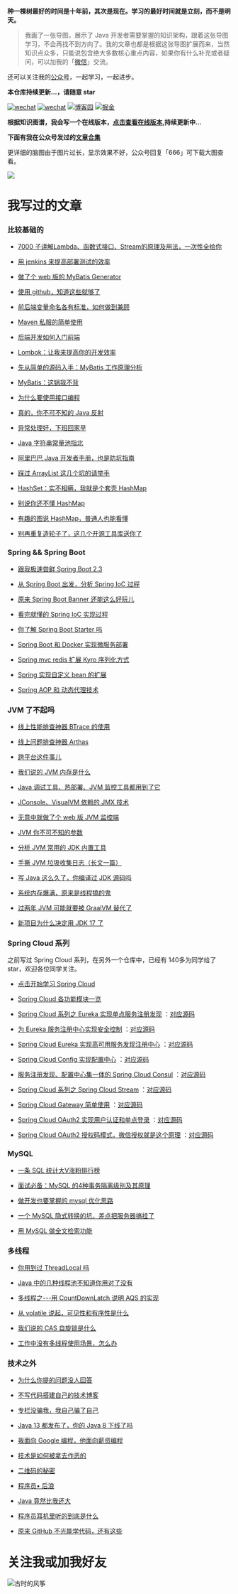 **种一棵树最好的时间是十年前，其次是现在。学习的最好时间就是立刻，而不是明天。**


> 我画了一张导图，展示了 Java 开发者需要掌握的知识架构，跟着这张导图学习，不会再找不到方向了。我的文章也都是根据这张导图扩展而来，当然知识点众多，只能说包含绝大多数核心重点内容，如果你有什么补充或者疑问，可以加我的「[微信](#关注我或加我好友)」交流。

还可以关注我的[公众号](#关注我或加我好友)，一起学习，一起进步。

**本仓库持续更新...，请随意 star**

[![wechat](https://img.shields.io/badge/公众号-古时的风筝-success.svg)](#关注我或加我好友)
[![wechat](https://img.shields.io/badge/微信-加好友-success.svg)](#加我好友)
[![博客园](https://img.shields.io/badge/cnblogs-%E5%8D%9A%E5%AE%A2%E5%9B%AD-blue)](https://juejin.im/user/5e13ec1d6fb9a04846508aae) 
[![掘金](https://img.shields.io/badge/juejin-%E6%8E%98%E9%87%91-blue)](https://juejin.im/user/5e13ec1d6fb9a04846508aae) 


**根据知识图谱，我会写一个在线版本，[点击查看在线版本](https://huzhicheng.github.io/JavaNewBee/#/),持续更新中...**

**下面有我在公众号发过的[文章合集](#我写过的文章)**

更详细的脑图由于图片过长，显示效果不好，公众号回复「666」可下载大图查看。

![](https://tva1.sinaimg.cn/large/007S8ZIlly1gfohyllc1lj30u00v71kx.jpg)



# 我写过的文章

### 比较基础的
- [7000 子讲解Lambda、函数式接口、Stream的原理及用法，一次性全给你](https://mp.weixin.qq.com/s/WSqLJEvO42uJ-DbOC2D36w)

- [用 jenkins 来提高部署测试的效率](https://mp.weixin.qq.com/s/4I9lHEf5TvwwGtVPTjKFUw)

- [做了个 web 版的 MyBatis Generator](https://mp.weixin.qq.com/s/bVrguGlUpxeoqT__6E176w)

- [使用 github，知道这些就够了](https://mp.weixin.qq.com/s/s_pNeT1lMlVDbjO37Fys4A)

- [前后端变量命名各有标准，如何做到兼顾](https://mp.weixin.qq.com/s/6H8zCkEWH6IsM54lJVRqqA)

- [Maven 私服的简单使用](https://mp.weixin.qq.com/s/yHhgeL61jIl3jUPZ2ZX4jQ)

- [后端开发如何入门前端](https://mp.weixin.qq.com/s/KW0PzXNH_YVuzeBAY4ck7A)

- [​Lombok：让我来提高你的开发效率](https://mp.weixin.qq.com/s/n_N_vdlhXVLGTVKGYDrClQ)

- [先从简单的源码入手：MyBatis 工作原理分析](https://mp.weixin.qq.com/s/VuBNc0w3yTOUA013BK9g1g)

- [MyBatis：这锅我不背](https://mp.weixin.qq.com/s/TFMH7ctYK_sYwafXS3jqPQ)

- [为什么要使用接口编程](https://mp.weixin.qq.com/s/gZ9mF7lw3dZfKek5pdyKCQ)

- [真的，你不可不知的 Java 反射](https://mp.weixin.qq.com/s/yWzKfMjzOrhhSLWA7WRkdQ)

- [异常处理好，下班回家早](https://mp.weixin.qq.com/s/7TcJ_JqezJ5xmiJkwOFVdg)

- [Java 字符串常量池指北](https://mp.weixin.qq.com/s/cYAX0XZAiGnmuHpCDDrXzw)

- [阿里巴巴 Java 开发者手册，也是防坑指南](https://mp.weixin.qq.com/s/bCTs7wwW-XIhx7StJfJi3w)

- [踩过 ArrayList 这几个坑的请举手](https://mp.weixin.qq.com/s/pAmnqfLiKbsd9MeTLuaagQ)

- [HashSet：实不相瞒，我就是个套壳 HashMap](https://mp.weixin.qq.com/s/sD8RcFXUcia22mzP3NOG6A)

- [别说你还不懂 HashMap](https://mp.weixin.qq.com/s/H6lxTfpedzzDz2QXihhdmw)

- [有趣的图说 HashMap，普通人也能看懂](https://mp.weixin.qq.com/s/oECpsgmvS9L7zdW_7TIC9g)

- [别再重复造轮子了，这几个开源工具库送你了](https://mp.weixin.qq.com/s/_Utj5ApU8_Ja0nu411SJAQ)


### Spring && Spring Boot

- [跟我极速尝鲜 Spring Boot 2.3](https://mp.weixin.qq.com/s/eBzpHJm1l5_5ndG_2AMXUQ)

- [从 Spring Boot 出发，分析 Spring IoC 过程](https://mp.weixin.qq.com/s/8o_Uc99zAzTbEkELCkB4Xw)

- [原来 Spring Boot Banner 还能这么好玩儿](https://mp.weixin.qq.com/s/ug5n-zSdlJX9tZD43nUCbg)

- [看完就懂的 Spring IoC 实现过程](https://mp.weixin.qq.com/s/Zmh-E3FaPHeV1DUXQBcY7g)

- [你了解 Spring Boot Starter 吗](https://mp.weixin.qq.com/s/BVuFAUvGtxAhwC1R7HIGIw)

- [Spring Boot 和 Docker 实现微服务部署](https://mp.weixin.qq.com/s/ZKL6HmB_w8zuWp9cVNRK7A)

- [Spring mvc redis 扩展 Kyro 序列化方式](https://mp.weixin.qq.com/s/DGdZijfTxarWE9LoObVU-w)

- [Spring 实现自定义 bean 的扩展](https://mp.weixin.qq.com/s/_Q6lrceWmAMTId1nSDBLEg)

- [Spring AOP 和 动态代理技术](https://mp.weixin.qq.com/s/TWnod-b0qC9JwqUlBePAtg)

### JVM 了不起吗

- [线上性能排查神器 BTrace 的使用](https://mp.weixin.qq.com/s/4vYFLVJWufJyNNuWrmDT2A)

- [线上问题排查神器 Arthas](https://mp.weixin.qq.com/s/_B0SAly8JrM97qhVWbPRXw)

- [跨平台这件事儿](https://mp.weixin.qq.com/s/-HoqcoCTec9kB086RWIc2g)

- [我们说的 JVM 内存是什么](https://mp.weixin.qq.com/s/Liy8XYbJn9qfOAdVA4xx5w)

- [Java 调试工具、热部署、JVM 监控工具都用到了它](https://mp.weixin.qq.com/s/9xn9Ht4WO0Et_V7ZclsX_Q)

- [JConsole、VisualVM 依赖的 JMX 技术](https://mp.weixin.qq.com/s/41v2pyYx9kLthJGjyR9-iw)

- [无意中就做了个 web 版 JVM 监控端](https://mp.weixin.qq.com/s/df1XroHcS6KYj4ftkzwKfQ)

- [JVM 你不可不知的参数](https://mp.weixin.qq.com/s/thnH0qXK67jVmxkAaHmaIg)

- [分析 JVM 常用的 JDK 内置工具](https://mp.weixin.qq.com/s/qi0wyLrU3ZT1PuXRhWBdSQ)

- [手撕 JVM 垃圾收集日志（长文一篇）](https://mp.weixin.qq.com/s/chX7w9-RTUmRcz3-HliYTw)

- [写 Java 这么久了，你编译过 JDK 源码吗](https://mp.weixin.qq.com/s/jWN5Ltv3IfhutzOetPhYsA)

- [系统内存爆满，原来是线程搞的鬼](https://mp.weixin.qq.com/s/RRP6Zm3ATTY6sURoKzUuHw)

- [过两年 JVM 可能就要被 GraalVM 替代了](https://mp.weixin.qq.com/s?__biz=MzAxMjA0MDk2OA==&mid=2449470918&idx=1&sn=c8d395b5d5019153f425d357f140ab04&chksm=8fbcbba1b8cb32b7aca6e3b0d202207e37632037dbb1a1dbf4fedc423235d111b28b71618176&token=1355206635&lang=zh_CN#rd)

- [新项目为什么决定用 JDK 17 了](https://mp.weixin.qq.com/s?__biz=MzAxMjA0MDk2OA==&mid=2449470941&idx=1&sn=ff7ca366496b0b857a2f928117e749a4&chksm=8fbcbbbab8cb32ac5a9c6eff0a407e6099efaefb547b4f041a2811001d7c54d3d0438f736ba3&token=1355206635&lang=zh_CN#rd)


### Spring Cloud 系列

之前写过 Spring Cloud 系列，在另外一个仓库中，已经有 140多为同学给了 star，欢迎各位同学关注。

- [点击开始学习 Spring Cloud](https://github.com/huzhicheng/spring-cloud-study)

- [Spring Cloud 各功能模块一览](https://mp.weixin.qq.com/s/f0iMAPNktJPLwmV9g4vdyw)

- [Spring Cloud 系列之 Eureka 实现单点服务注册发现](https://mp.weixin.qq.com/s/kGrWQP_n_RCYTTaHbWQ3xQ)
：[对应源码](https://github.com/huzhicheng/spring-cloud-study/tree/master/eureka/eureka-single)

- [为 Eureka 服务注册中心实现安全控制](https://mp.weixin.qq.com/s/xVa6Ro4ORsCRJ9gsAOHAeg)
：[对应源码](https://github.com/huzhicheng/spring-cloud-study/tree/master/eureka/eureka-single)

- [Spring Cloud Eureka 实现高可用服务发现注册中心](https://mp.weixin.qq.com/s/d_GfdHxxiwdnYa2_mcv8TA)
：[对应源码](https://github.com/huzhicheng/spring-cloud-study/tree/master/eureka/eureka-ha)

- [Spring Cloud Config 实现配置中心](https://mp.weixin.qq.com/s/WX-F2PdNhcBbzbfl460Gnw)
：[对应源码](https://github.com/huzhicheng/spring-cloud-study/tree/master/config)

- [服务注册发现、配置中心集一体的 Spring Cloud Consul](https://mp.weixin.qq.com/s/HKhzKT4oMX8S_Jg1nLtxNA)
：[对应源码](https://github.com/huzhicheng/spring-cloud-study/tree/master/consul)

- [Spring Cloud 系列之 Spring Cloud Stream](https://mp.weixin.qq.com/s/QBjrCEO7OcPcy75cEkCndQ)
：[对应源码](https://github.com/huzhicheng/spring-cloud-study/tree/master/stream)

- [Spring Cloud Gateway 简单使用](https://mp.weixin.qq.com/s/LvK2_xPm0txNGJMUyKO1GQ)
：[对应源码](https://github.com/huzhicheng/spring-cloud-study/tree/master/consul/gateway)

- [Spring Cloud OAuth2 实现用户认证和单点登录](https://mp.weixin.qq.com/s/tXIycDTHw4nruuMP7xirQA)
：[对应源码](https://github.com/huzhicheng/spring-cloud-study/tree/master/oauth2)


- [Spring Cloud OAuth2 授权码模式，微信授权就是这个原理](https://mp.weixin.qq.com/s/r3G8Te9f9uXSbf8YaUV6MA)
：[对应源码](https://github.com/huzhicheng/spring-cloud-study/tree/master/oauth2/oauth2-client-authorization-code-server)



### MySQL

- [一条 SQL 统计大V涨粉排行榜](https://mp.weixin.qq.com/s/t_ZlIMs1c-7xorfuhcEt0A)

- [面试必备：MySQL 的4种事务隔离级别及其原理](https://mp.weixin.qq.com/s/ukfhk_11LJDyQ7Ri8hXiAg)

- [做开发也要掌握的 mysql 优化思路](https://mp.weixin.qq.com/s/KyVXCtXp6skGjCnTIs2WUA)

- [一个 MySQL 隐式转换的坑，差点把服务器搞挂了](https://mp.weixin.qq.com/s?__biz=MzAxMjA0MDk2OA==&mid=2449470804&idx=1&sn=f8e7af9a4456063246ad94658e1054e1&chksm=8fbcbb33b8cb32251f594e43ff95dc8f61e4487bdb9180ed6acee186aa29ec3452cf4be2afd3&token=1290386788&lang=zh_CN#rd)

- [用 MySQL 做全文检索功能](https://mp.weixin.qq.com/s?__biz=MzAxMjA0MDk2OA==&mid=2449470878&idx=1&sn=fce8e448cf53a5b652529df40a6b0371&chksm=8fbcbbf9b8cb32ef12fbda5a9938dab66b02885f91a7549915491e79311d743355795b0e1b5c&token=1355206635&lang=zh_CN#rd)

### 多线程

- [你用到过 ThreadLocal 吗](https://mp.weixin.qq.com/s/YCYwTsRAe8cMKrwwTvV1JQ)

- [Java 中的几种线程池不知道你用对了没有](https://mp.weixin.qq.com/s/lCoN068DgSM3jkUN7frt3g)

- [多线程之---用 CountDownLatch 说明 AQS 的实现](https://mp.weixin.qq.com/s/At-c1asneps-s4fzaR3muA)

- [从 volatile 说起，可见性和有序性是什么](https://mp.weixin.qq.com/s/URNlL006hGTBpXFbu_5EmA)

- [我们说的 CAS 自旋锁是什么](https://mp.weixin.qq.com/s/VeHq-LFPTYbtO6DsHKwngw)

- [工作中没有多线程使用场景，怎么办](https://mp.weixin.qq.com/s/IpR0NWZeOFwvWL_yXqR0nA)



### 技术之外

- [为什么你提的问题没人回答](https://mp.weixin.qq.com/s/Xuv-QbXwkq5jrLq6fSkftw)

- [不写代码搭建自己的技术博客](https://mp.weixin.qq.com/s/eaDyjcyNfUP70S6wSNBmkw)

- [专栏没骗我，我自己骗了自己](https://mp.weixin.qq.com/s/t_61bsjtOHmTyrLWM-Ee-Q)

- [Java 13 都发布了，你的 Java 8 下线了吗](https://mp.weixin.qq.com/s/3LqMv2ZIbLqvhRbml-d5Iw)

- [我面向 Google 编程，他面向薪资编程](https://mp.weixin.qq.com/s/2xsxqx0S2rGt6DeO9ZsF0A)

- [技术是如何被拿去作恶的](https://mp.weixin.qq.com/s/TA3j0-EzhowizothxwmOjw)

- [二维码的秘密](https://mp.weixin.qq.com/s?__biz=MzAxMjA0MDk2OA==&mid=2449470840&idx=1&sn=571c8622abef2aa1045ce128baad372b&chksm=8fbcbb1fb8cb3209bf9c30c0ae8521d761d40cb12c122306a33cbcb26017f9a150afbc2b6964&token=1355206635&lang=zh_CN#rd)

- [程序员• 后浪](https://mp.weixin.qq.com/s/zqMGJ4ixmNEat4HR5pHRqA)

- [Java 竟然比我还大](https://mp.weixin.qq.com/s/ii87ytNzy1FFV9UoJUBzgw)

- [程序员耳机里听的到底是什么](https://mp.weixin.qq.com/s/SopXuzk2RbV-XPELOT7E7g)

- [原来 GitHub 不光能学代码，还有这些](https://mp.weixin.qq.com/s?__biz=MzAxMjA0MDk2OA==&mid=2449470888&idx=1&sn=368f3e68c787e140102adc775d3b2107&chksm=8fbcbbcfb8cb32d97e5313eaaf4dd14c8e30b9873a59529107133f47d010e7f14576af4c48be&token=1355206635&lang=zh_CN#rd)


# 关注我或加我好友
![古时的风筝](https://tva1.sinaimg.cn/large/007S8ZIlly1gfd6gx54haj314z0npafp.jpg)



